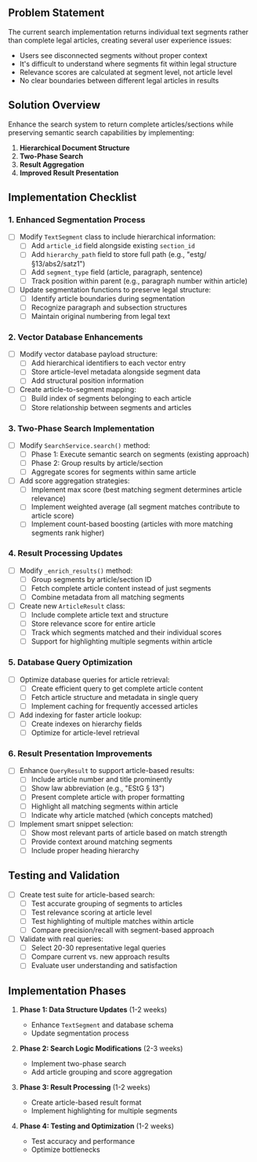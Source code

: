 ## Problem Statement

The current search implementation returns individual text segments rather than complete legal articles, creating several user experience issues:

- Users see disconnected segments without proper context
- It's difficult to understand where segments fit within legal structure
- Relevance scores are calculated at segment level, not article level
- No clear boundaries between different legal articles in results

## Solution Overview

Enhance the search system to return complete articles/sections while preserving semantic search capabilities by implementing:

1. **Hierarchical Document Structure**
2. **Two-Phase Search**
3. **Result Aggregation**
4. **Improved Result Presentation**

## Implementation Checklist

### 1. Enhanced Segmentation Process

- [ ] Modify `TextSegment` class to include hierarchical information:
  - [ ] Add `article_id` field alongside existing `section_id`
  - [ ] Add `hierarchy_path` field to store full path (e.g., "estg/§13/abs2/satz1")
  - [ ] Add `segment_type` field (article, paragraph, sentence)
  - [ ] Track position within parent (e.g., paragraph number within article)

- [ ] Update segmentation functions to preserve legal structure:
  - [ ] Identify article boundaries during segmentation
  - [ ] Recognize paragraph and subsection structures
  - [ ] Maintain original numbering from legal text

### 2. Vector Database Enhancements

- [ ] Modify vector database payload structure:
  - [ ] Add hierarchical identifiers to each vector entry
  - [ ] Store article-level metadata alongside segment data
  - [ ] Add structural position information

- [ ] Create article-to-segment mapping:
  - [ ] Build index of segments belonging to each article
  - [ ] Store relationship between segments and articles

### 3. Two-Phase Search Implementation

- [ ] Modify `SearchService.search()` method:
  - [ ] Phase 1: Execute semantic search on segments (existing approach)
  - [ ] Phase 2: Group results by article/section
  - [ ] Aggregate scores for segments within same article

- [ ] Add score aggregation strategies:
  - [ ] Implement max score (best matching segment determines article relevance)
  - [ ] Implement weighted average (all segment matches contribute to article score)
  - [ ] Implement count-based boosting (articles with more matching segments rank higher)

### 4. Result Processing Updates

- [ ] Modify `_enrich_results()` method:
  - [ ] Group segments by article/section ID
  - [ ] Fetch complete article content instead of just segments
  - [ ] Combine metadata from all matching segments

- [ ] Create new `ArticleResult` class:
  - [ ] Include complete article text and structure
  - [ ] Store relevance score for entire article
  - [ ] Track which segments matched and their individual scores
  - [ ] Support for highlighting multiple segments within article

### 5. Database Query Optimization

- [ ] Optimize database queries for article retrieval:
  - [ ] Create efficient query to get complete article content
  - [ ] Fetch article structure and metadata in single query
  - [ ] Implement caching for frequently accessed articles

- [ ] Add indexing for faster article lookup:
  - [ ] Create indexes on hierarchy fields
  - [ ] Optimize for article-level retrieval

### 6. Result Presentation Improvements

- [ ] Enhance `QueryResult` to support article-based results:
  - [ ] Include article number and title prominently
  - [ ] Show law abbreviation (e.g., "EStG § 13")
  - [ ] Present complete article with proper formatting
  - [ ] Highlight all matching segments within article
  - [ ] Indicate why article matched (which concepts matched)

- [ ] Implement smart snippet selection:
  - [ ] Show most relevant parts of article based on match strength
  - [ ] Provide context around matching segments
  - [ ] Include proper heading hierarchy

## Testing and Validation

- [ ] Create test suite for article-based search:
  - [ ] Test accurate grouping of segments to articles
  - [ ] Test relevance scoring at article level
  - [ ] Test highlighting of multiple matches within article
  - [ ] Compare precision/recall with segment-based approach

- [ ] Validate with real queries:
  - [ ] Select 20-30 representative legal queries
  - [ ] Compare current vs. new approach results
  - [ ] Evaluate user understanding and satisfaction

## Implementation Phases

1. **Phase 1: Data Structure Updates** (1-2 weeks)
   - Enhance `TextSegment` and database schema
   - Update segmentation process

2. **Phase 2: Search Logic Modifications** (2-3 weeks)
   - Implement two-phase search
   - Add article grouping and score aggregation

3. **Phase 3: Result Processing** (1-2 weeks)
   - Create article-based result format
   - Implement highlighting for multiple segments

4. **Phase 4: Testing and Optimization** (1-2 weeks)
   - Test accuracy and performance
   - Optimize bottlenecks